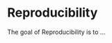 
# Reproducibility

<!-- badges: start -->
<!-- badges: end -->

The goal of Reproducibility is to ...

